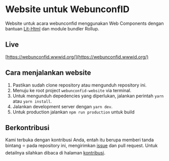 # Website untuk WebunconfID

Website untuk acara webunconfid menggunakan Web Components dengan bantuan [Lit-Html](https://github.com/Polymer/lit-html) dan module bundler Rollup.

## Live

[https://webunconfid.wwwid.org/](https://webunconfid.wwwid.org/)

## Cara menjalankan website

1. Pastikan sudah clone repository atau mengunduh repository ini.
1. Menuju ke root project `webunconfid-website` via terminal.
1. Untuk mengunduh depedencies yang diperlukan, jalankan perintah `yarn` atau `yarn install`.
1. Jalankan development server dengan `yarn dev`.
1. Untuk production jalankan `npm run production` untuk build

## Berkontribusi

Kami terbuka dengan kontribusi Anda, entah itu berupa memberi tanda bintang ⭐️ pada repository ini, mengirimkan [issue](https://github.com/w3id/webunconfid-website/issues) dan pull request. Untuk detailnya silahkan dibaca di halaman [kontribusi](CONTRIBUTING.md).

